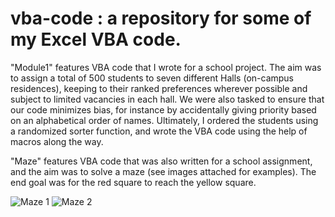 # vba-code : a repository for some of my Excel VBA code.

"Module1" features VBA code that I wrote for a school project. The aim was to assign a total of 500 students to seven different Halls (on-campus residences), keeping to their ranked preferences wherever possible and subject to limited vacancies in each hall. We were also tasked to ensure that our code minimizes bias, for instance by accidentally giving priority based on an alphabetical order of names. Ultimately, I ordered the students using a randomized sorter function, and wrote the VBA code using the help of macros along the way. 

"Maze" features VBA code that was also written for a school assignment, and the aim was to solve a maze (see images attached for examples). The end goal was for the red square to reach the yellow square.

![Maze 1](https://user-images.githubusercontent.com/65160693/123046977-50423600-d42f-11eb-8e56-54a3ee7683a9.png)
![Maze 2](https://user-images.githubusercontent.com/65160693/123047233-a1eac080-d42f-11eb-825d-66426c9e5d82.png)
